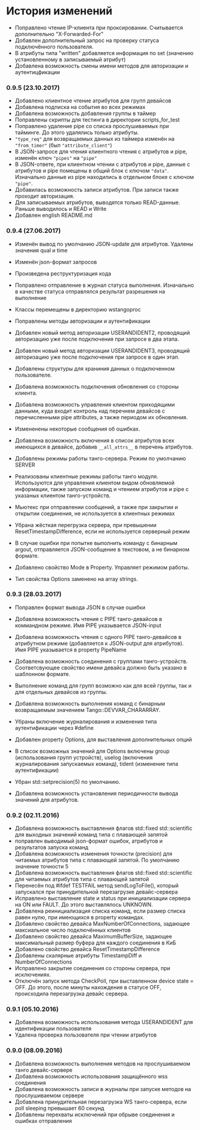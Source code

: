 # История изменений
 
 - Поправлено чтение IP-клиента при проксировании. Считывается дополнительно "X-Forwarded-For"
 - Добавлен дополнительный запрос на проверку статуса подключённого пользователя.
 - В атрибуты типа "written" добавляется информация по set (значению установленному в записываемый атрибут)
 - Добавлена возможность смены имени методов для авторизации и аутентицфикации

### 0.9.5 (23.10.2017)
 - Добавлено клиентное чтение атрибутов для групп девайсов
 - Добавлена подписка на события во всех режимах 
 - Добавлена возможность добавления группы в таймер
 - Поправлены скрипты для тестинга в директории  scripts_for_test
 - Поправлено удаление pipe со списка прослушиваемых при тайминге. До этого удалялись только атрибуты.
 - `"type_req"` для возвращаемых данных из таймера изменён на `"from_timer"` (был `"attribute_client"`)
 - В JSON-запросе для чтения клиентного чтения с атрибутов и pipe, изменён ключ `"pipes"` на `"pipe"`
 - В JSON-ответе, при клиентном чтении с атрибутов и pipe, данные с атрибутов и pipe помещены в общий блок с ключом `"data"`. Изначально данные из pipe находились в отдельном блоке с ключом `"pipe"`.
 - Добавилась возможность записи атрибутов. При записи также проходит авторизация.
 - Для записываемых атрибутов, выводятся только READ-данные. Раньше выводилось и READ и Write
 - Добавлен english README.md 

### 0.9.4 (27.06.2017)

 - Изменён вывод по умолчанию JSON-update для атрибутов. Удалены значения qual и time
 - Изменён json-формат запросов
 - Произведена реструктуризация кода
 - Поправлено отправление в журнал статуса выполнения. Изначально в качестве статуса отправлялся результат разрешения на выполнение
 - Классы перемещены в директорию wstangoproc
 - Поправлены методы авторизации и аутентификации
 - Добавлен новый метод авторизации USERANDIDENT2, проводящий авторизацию уже после подключения при запросе в два этапа.
 - Добавлен новый метод авторизации USERANDIDENT3, проводящий авторизацию уже после подключения при запросе в один этап.
 - Добавлены структуры для храниния данных о подключенном пользователе.

 - Добавлена возможность подключения обновления со стороны клиента.
 - Добавлена возможность управления клиентом приходящими данными, куда входит контроль над перечнем девайсов с перечисленными pipe attributes, а также периодом их обновления.
 - Измененены некоторые сообщения об ошибках.
 - Добавлена возможность включения в список атрибутов всех имеющихся в девайсе, добавив `__all_attrs__` в перечень атрибутов.
 - Добавлены режимы работы танго-сервера. Режим по умолчанию SERVER
 - Реализованы клиентные режимы работы танго модуля. Используются для управления клиентом видом обновляемой информации, также запуском команд и чтением атрибутов и pipe с указаных клиентом танго-устройств.
 - Мьютекс при отправлении сообщений, а также при закрытии и открытии соединения, не используется в клиентных режимах
 - Убрана жёсткая перегрузка сервера, при превышении ResetTimestampDifference, если не используется серверный режим
 - В случае ошибки при попытке выполнить команду с бинарным argout, отправляется JSON-сообщение в текстовом, а не бинарном формате.
 
 - Добавлено свойство Mode в Property. Управляет режимом работы.
 - Тип свойства Options заменено на array strings.

### 0.9.3 (28.03.2017)
 - Поправлен формат вывода JSON в случае ошибки
 - Добавлена возможность чтения с PIPE танго-девайсов в коммандном режиме. Имя PIPE указывается JSON-input
 - Добавлена возможность чтения с одного PIPE танго-девайсов в атрибутном режиме (добавляется к JSON-output для атрибутов). Имя PIPE указывается в property PipeName

 - Добавлена возможность соединения с группами танго-устройств. Соответсвующее свойство имени девайса должно быть указано в шаблонном формате.
 - Выполнение команд для групп возможно как для всей группы, так и для отдельных девайсов из группы.
 - Добавлена возможность выполнения команд с бинарным возвращаемым значением Tango::DEVVAR_CHARARRAY.
 - Убраны включение журналирования и изменения типа аутентификации через #define
 - Добавлен property Options, для выставления дополнительных опций
 - В список возможных значений для Options включены group (использования групп устройств), uselog (включения журналирования запускаемых команд), tident (изменение типа аутентификации)
 - Убран std::setprecision(5) по умолчанию.
 - Добавлена возможность установления периодичности вывода значений для атрибутов.

### 0.9.2 (02.11.2016)
 - Добавлена возможность выставления флагов std::fixed std::scientific для выходных значений команд типа с плавающей запятой
 - поправлен выводимый json-формат ошибок, атрибутов и результатов запуска команд
 - Добавлена возможность изменения точности (precision) для читаемых атрибутов типа с плавающей запятой. По умолчанию значение точности 5
 - Добавлена возможность выставления флагов std::fixed std::scientific для читаемых атрибутов типа с плавающей запятой
 - Перенесён под #ifdef TESTFAIL метод  sendLogToFile(), который запускался при принудительной перезагрузке девайс-сервера
 - Исправлено выставление state и status при инициализации сервера на ON или FAULT. До этого выставлялось UNKNOWN.
 - Добавлена реинициализация списка команд, если размер списка равен нулю, при имеющихся в property командах.
 - Добавлено свойство девайса MaxNumberOfConnections, задающее максиальное число подключённых клиентов
 - Добавлено свойство девайса MaximumBufferSize, задающее максимальный размер буфера для каждого соединения в КиБ
 - Добавлено свойство девайса ResetTimestampDifference
 - Добавлены скалярные атрибуты TimestampDiff и NumberOfConnections
 - Исправлено закрытие соединения со стороны сервера, при исключениях.
 - Отключён запуск метода CheckPoll, при выставленном device state = OFF. До этого, после минуты нахождения в статусе OFF, происходила перезагрузка девайс сервера.

### 0.9.1 (05.10.2016)
 - Добавлена возможность использования метода USERANDIDENT для идентификации пользователя
 - Удалена проверка пользователя при чтении атрибутов

### 0.9.0 (08.09.2016)
 - Добавлена возможность выполнения методов на прослушиваемом танго девайс-сервере
 - Добавлена возможность использования защищённого wss соединения
 - Добавлена возможность записи в журналы при запуске методов на прослушиваемом сервере
 - Добавлена принудительная перезагрузка WS танго-сервера, если poll sleeping превышает 60 секунд
 - Добавлены перехваты исключений при обрыве соединения и ошибках отправления
